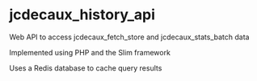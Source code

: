 # jcdecaux_history_api
Web API to access jcdecaux_fetch_store and jcdecaux_stats_batch data

Implemented using PHP and the Slim framework

Uses a Redis database to cache query results
